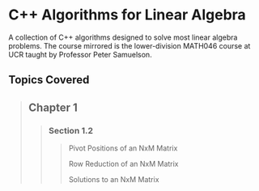 # C++ Algorithms for Linear Algebra
A collection of C++ algorithms designed to solve most linear algebra problems. The course mirrored is the lower-division MATH046 course at UCR taught by Professor Peter Samuelson.

## **Topics Covered**
> ## Chapter 1
>
>> ### Section 1.2
>>> Pivot Positions of an NxM Matrix
>>>
>>> Row Reduction of an NxM Matrix
>>>
>>> Solutions to an NxM Matrix
>>>
>>> 